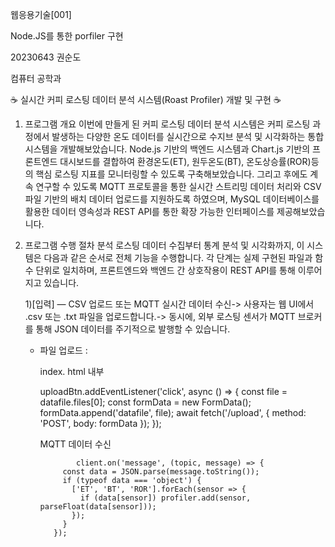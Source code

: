 웹응용기술[001]

Node.JS를 통한 porfiler 구현

20230643 권순도

컴퓨터 공학과

☕ 실시간 커피 로스팅 데이터 분석 시스템(Roast Profiler) 개발 및 구현 ☕

1. 프로그램 개요
   이번에 만들게 된 커피 로스팅 데이터 분석 시스템은 커피 로스팅 과정에서 발생하는 다양한 온도 데이터를 실시간으로 수지브 분석 및 시각화하는 통합 시스템을 개발해보았습니다. Node.js 기반의 백엔드 시스템과 Chart.js 기반의 프론트엔드 대시보드를 결합하여 환경온도(ET), 원두온도(BT), 온도상승률(ROR)등의 핵심 로스팅 지표를 모니터링할 수 있도록 구축해보았습니다. 그리고 후에도 계속 연구할 수 있도록 MQTT 프로토콜을 통한 실시간 스트리밍 데이터 처리와 CSV 파일 기반의 배치 데이터 업로드를 지원하도록 하였으며, MySQL 데이터베이스를 활용한 데이터 영속성과 REST API를 통한 확장 가능한 인터페이스를 제공해보았습니다.

2. 프로그램 수행 절차 분석
   로스팅 데이터 수집부터 통계 분석 및 시각화까지, 이 시스템은 다음과 같은 순서로 전체 기능을 수행합니다. 각 단계는 실제 구현된 파일과 함수 단위로 일치하며, 프론트엔드와 백엔드 간 상호작용이 REST API를 통해 이루어지고 있습니다.
   
   1)[입력] — CSV 업로드 또는 MQTT 실시간 데이터 수신-> 사용자는 웹 UI에서 .csv 또는 .txt 파일을 업로드합니다.-> 동시에, 외부 로스팅 센서가 MQTT 브로커를 통해 JSON 데이터를 주기적으로 발행할 수 있습니다.
   - 파일 업로드 :

     index. html 내부

     uploadBtn.addEventListener('click', async () => {
              const file = datafile.files[0];
           const formData = new FormData();
           formData.append('datafile', file);
           await fetch('/upload', { method: 'POST', body: formData });
         });
      
     MQTT 데이터 수신
   
                 client.on('message', (topic, message) => {
              const data = JSON.parse(message.toString());
              if (typeof data === 'object') {
                ['ET', 'BT', 'ROR'].forEach(sensor => {
                  if (data[sensor]) profiler.add(sensor, parseFloat(data[sensor]));
                });
              }
            });
